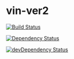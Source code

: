 # vin-ver2

[![Build Status](https://travis-ci.org/mrnz/vin-ver2.svg?branch=master)](https://travis-ci.org/mrnz/vin-ver2)

[![Dependency Status](https://david-dm.org/mrnz/vin_ver2.svg)](https://david-dm.org/mrnz/vin-ver2)

[![devDependency Status](https://david-dm.org/mrnz/vin_ver2/dev-status.png)](https://david-dm.org/mrnz/vin-ver2#info=devDependencies)